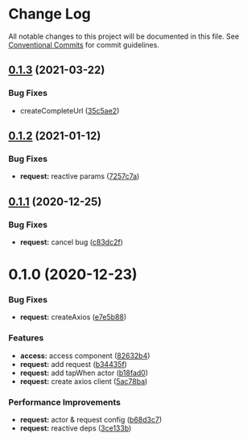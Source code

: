 # Change Log

All notable changes to this project will be documented in this file.
See [Conventional Commits](https://conventionalcommits.org) for commit guidelines.

## [0.1.3](https://github.com/zxeryu/vue-start/compare/@vue-start/request@0.1.2...@vue-start/request@0.1.3) (2021-03-22)

### Bug Fixes

- createCompleteUrl ([35c5ae2](https://github.com/zxeryu/vue-start/commit/35c5ae2d9e59ebd18f396c51bda7bcf66c80a536))

## [0.1.2](https://github.com/zxeryu/vue-start/compare/@vue-start/request@0.1.1...@vue-start/request@0.1.2) (2021-01-12)

### Bug Fixes

- **request:** reactive params ([7257c7a](https://github.com/zxeryu/vue-start/commit/7257c7a8b5bf648df3b110d5e4b0a32755ea7b35))

## [0.1.1](https://github.com/zxeryu/vue-start/compare/@vue-start/request@0.1.0...@vue-start/request@0.1.1) (2020-12-25)

### Bug Fixes

- **request:** cancel bug ([c83dc2f](https://github.com/zxeryu/vue-start/commit/c83dc2fdb7e0a9e66b6a846bc6ed037e8baf8e16))

# 0.1.0 (2020-12-23)

### Bug Fixes

- **request:** createAxios ([e7e5b88](https://github.com/zxeryu/vue-start/commit/e7e5b8869e99aab8ecca8ffe63fc020bc107e800))

### Features

- **access:** access component ([82632b4](https://github.com/zxeryu/vue-start/commit/82632b4ef3a5660e98e7113767f320215f54420a))
- **request:** add request ([b34435f](https://github.com/zxeryu/vue-start/commit/b34435fc005c1bce4af4de73f8c9eb9cdaec454a))
- **request:** add tapWhen actor ([b18fad0](https://github.com/zxeryu/vue-start/commit/b18fad0ba539db279f880315af8d8538c081ac87))
- **request:** create axios client ([5ac78ba](https://github.com/zxeryu/vue-start/commit/5ac78ba397ef9531f1e6c5c390adf28071fc574c))

### Performance Improvements

- **request:** actor & request config ([b68d3c7](https://github.com/zxeryu/vue-start/commit/b68d3c77207a2b2118b4a53ab47ffb6e4613759c))
- **request:** reactive deps ([3ce133b](https://github.com/zxeryu/vue-start/commit/3ce133bd032b86ec1e6c083e8e0490ff759574bb))
